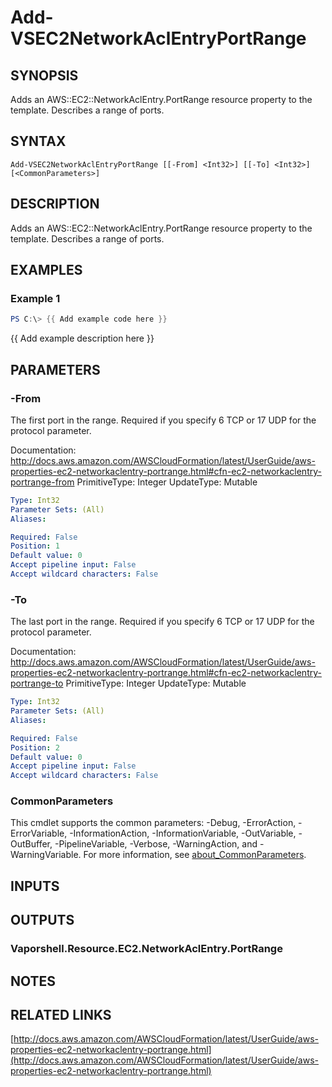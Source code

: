 # Add-VSEC2NetworkAclEntryPortRange

## SYNOPSIS
Adds an AWS::EC2::NetworkAclEntry.PortRange resource property to the template.
Describes a range of ports.

## SYNTAX

```
Add-VSEC2NetworkAclEntryPortRange [[-From] <Int32>] [[-To] <Int32>] [<CommonParameters>]
```

## DESCRIPTION
Adds an AWS::EC2::NetworkAclEntry.PortRange resource property to the template.
Describes a range of ports.

## EXAMPLES

### Example 1
```powershell
PS C:\> {{ Add example code here }}
```

{{ Add example description here }}

## PARAMETERS

### -From
The first port in the range.
Required if you specify 6 TCP or 17 UDP for the protocol parameter.

Documentation: http://docs.aws.amazon.com/AWSCloudFormation/latest/UserGuide/aws-properties-ec2-networkaclentry-portrange.html#cfn-ec2-networkaclentry-portrange-from
PrimitiveType: Integer
UpdateType: Mutable

```yaml
Type: Int32
Parameter Sets: (All)
Aliases:

Required: False
Position: 1
Default value: 0
Accept pipeline input: False
Accept wildcard characters: False
```

### -To
The last port in the range.
Required if you specify 6 TCP or 17 UDP for the protocol parameter.

Documentation: http://docs.aws.amazon.com/AWSCloudFormation/latest/UserGuide/aws-properties-ec2-networkaclentry-portrange.html#cfn-ec2-networkaclentry-portrange-to
PrimitiveType: Integer
UpdateType: Mutable

```yaml
Type: Int32
Parameter Sets: (All)
Aliases:

Required: False
Position: 2
Default value: 0
Accept pipeline input: False
Accept wildcard characters: False
```

### CommonParameters
This cmdlet supports the common parameters: -Debug, -ErrorAction, -ErrorVariable, -InformationAction, -InformationVariable, -OutVariable, -OutBuffer, -PipelineVariable, -Verbose, -WarningAction, and -WarningVariable. For more information, see [about_CommonParameters](http://go.microsoft.com/fwlink/?LinkID=113216).

## INPUTS

## OUTPUTS

### Vaporshell.Resource.EC2.NetworkAclEntry.PortRange
## NOTES

## RELATED LINKS

[http://docs.aws.amazon.com/AWSCloudFormation/latest/UserGuide/aws-properties-ec2-networkaclentry-portrange.html](http://docs.aws.amazon.com/AWSCloudFormation/latest/UserGuide/aws-properties-ec2-networkaclentry-portrange.html)

